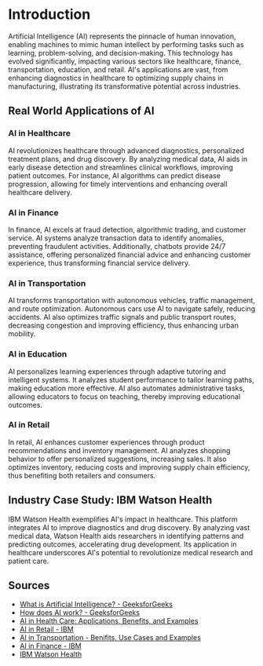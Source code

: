 # Introduction

Artificial Intelligence (AI) represents the pinnacle of human innovation, enabling machines to mimic human intellect by performing tasks such as learning, problem-solving, and decision-making. This technology has evolved significantly, impacting various sectors like healthcare, finance, transportation, education, and retail. AI's applications are vast, from enhancing diagnostics in healthcare to optimizing supply chains in manufacturing, illustrating its transformative potential across industries.

## Real World Applications of AI

### AI in Healthcare
AI revolutionizes healthcare through advanced diagnostics, personalized treatment plans, and drug discovery. By analyzing medical data, AI aids in early disease detection and streamlines clinical workflows, improving patient outcomes. For instance, AI algorithms can predict disease progression, allowing for timely interventions and enhancing overall healthcare delivery.

### AI in Finance
In finance, AI excels at fraud detection, algorithmic trading, and customer service. AI systems analyze transaction data to identify anomalies, preventing fraudulent activities. Additionally, chatbots provide 24/7 assistance, offering personalized financial advice and enhancing customer experience, thus transforming financial service delivery.

### AI in Transportation
AI transforms transportation with autonomous vehicles, traffic management, and route optimization. Autonomous cars use AI to navigate safely, reducing accidents. AI also optimizes traffic signals and public transport routes, decreasing congestion and improving efficiency, thus enhancing urban mobility.

### AI in Education
AI personalizes learning experiences through adaptive tutoring and intelligent systems. It analyzes student performance to tailor learning paths, making education more effective. AI also automates administrative tasks, allowing educators to focus on teaching, thereby improving educational outcomes.

### AI in Retail
In retail, AI enhances customer experiences through product recommendations and inventory management. AI analyzes shopping behavior to offer personalized suggestions, increasing sales. It also optimizes inventory, reducing costs and improving supply chain efficiency, thus benefiting both retailers and consumers.

## Industry Case Study: IBM Watson Health

IBM Watson Health exemplifies AI's impact in healthcare. This platform integrates AI to improve diagnostics and drug discovery. By analyzing vast medical data, Watson Health aids researchers in identifying patterns and predicting outcomes, accelerating drug development. Its application in healthcare underscores AI's potential to revolutionize medical research and patient care.

## Sources

- [What is Artificial Intelligence? - GeeksforGeeks](https://www.geeksforgeeks.org/what-is-artificial-intelligence/)
- [How does AI work? - GeeksforGeeks](https://www.geeksforgeeks.org/how-does-ai-work/)
- [AI in Health Care: Applications, Benefits, and Examples](https://www.coursera.org/articles/ai-in-health-care)
- [AI in Retail - IBM](https://www.ibm.com/think/topics/ai-in-retail)
- [AI in Transportation - Benifits, Use Cases and Examples](https://www.geeksforgeeks.org/ai-in-transportation-benifits-use-cases-and-examples/)
- [AI in Finance - IBM](https://www.ibm.com/think/topics/artificial-intelligence-finance)
- [IBM Watson Health](https://www.ibm.com/watson-health)